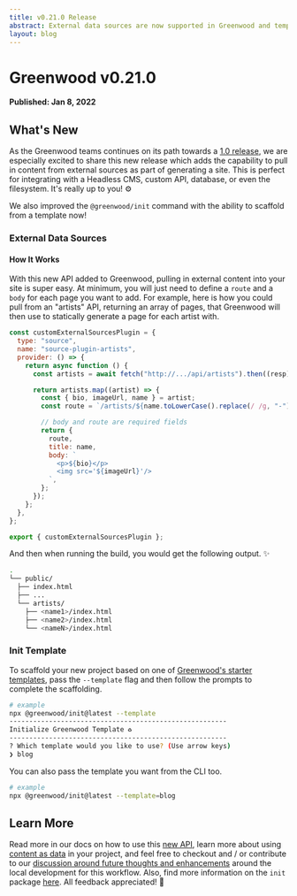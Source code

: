 ```yaml
---
title: v0.21.0 Release
abstract: External data sources are now supported in Greenwood and template support to our new project scaffolding CLI.
layout: blog
---
```


# Greenwood v0.21.0

**Published: Jan 8, 2022**

## What's New

As the Greenwood teams continues on its path towards a [1.0 release](https://docs.google.com/document/d/1MwDkszKvq81QgIYa8utJgyUgSpLZQx9eKCWjIikvfHU/edit#heading=h.belq6qnmcr0h), we are especially excited to share this new release which adds the capability to pull in content from external sources as part of generating a site. This is perfect for integrating with a Headless CMS, custom API, database, or even the filesystem. It's really up to you! ⚙️

We also improved the `@greenwood/init` command with the ability to scaffold from a template now!

### External Data Sources

#### How It Works

With this new API added to Greenwood, pulling in external content into your site is super easy. At minimum, you will just need to define a `route` and a `body` for each page you want to add. For example, here is how you could pull from an "artists" API, returning an array of pages, that Greenwood will then use to statically generate a page for each artist with.

```js
const customExternalSourcesPlugin = {
  type: "source",
  name: "source-plugin-artists",
  provider: () => {
    return async function () {
      const artists = await fetch("http://.../api/artists").then((resp) => resp.json());

      return artists.map((artist) => {
        const { bio, imageUrl, name } = artist;
        const route = `/artists/${name.toLowerCase().replace(/ /g, "-")}/`;

        // body and route are required fields
        return {
          route,
          title: name,
          body: `
            <p>${bio}</p>
            <img src='${imageUrl}'/>
          `,
        };
      });
    };
  },
};

export { customExternalSourcesPlugin };
```

And then when running the build, you would get the following output. ✨

```bash
.
└── public/
  ├── index.html
  ├── ...
  └── artists/
    ├── <name1>/index.html
    ├── <name2>/index.html
    └── <nameN>/index.html
```

### Init Template

To scaffold your new project based on one of [Greenwood's starter templates](https://github.com/orgs/ProjectEvergreen/repositories?q=greenwood-template-&type=all&language=&sort=), pass the `--template` flag and then follow the prompts to complete the scaffolding.

```bash
# example
npx @greenwood/init@latest --template
-------------------------------------------------------
Initialize Greenwood Template ♻️
-------------------------------------------------------
? Which template would you like to use? (Use arrow keys)
❯ blog
```

You can also pass the template you want from the CLI too.

```bash
# example
npx @greenwood/init@latest --template=blog
```

## Learn More

Read more in our docs on how to use this [new API](/plugins/source/), learn more about using [content as data](/docs/data/) in your project, and feel free to checkout and / or contribute to our [discussion around future thoughts and enhancements](https://github.com/ProjectEvergreen/greenwood/discussions/839) around the local development for this workflow. Also, find more information on the `init` package [here](https://github.com/ProjectEvergreen/greenwood/tree/master/packages/init). All feedback appreciated! 🙌
